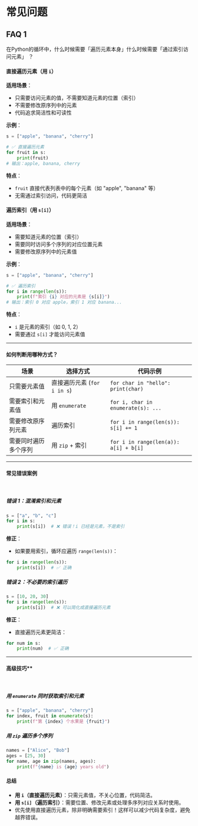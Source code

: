 # 常见问题

## FAQ 1 

在Python的循环中，什么时候需要「遍历元素本身」什么时候需要「通过索引访问元素」 ？


#### **直接遍历元素（用 `i`）**  
**适用场景**：  
- 只需要访问元素的值，不需要知道元素的位置（索引）  
- 不需要修改原序列中的元素  
- 代码追求简洁性和可读性  

**示例**：
```python
s = ["apple", "banana", "cherry"]

# ✅ 直接遍历元素
for fruit in s:
    print(fruit)
# 输出：apple, banana, cherry
```

**特点**：  
- `fruit` 直接代表列表中的每个元素（如 "apple", "banana" 等）  
- 无需通过索引访问，代码更简洁  


#### **遍历索引（用 `s[i]`）**  
**适用场景**：  
- 需要知道元素的位置（索引）  
- 需要同时访问多个序列的对应位置元素  
- 需要修改原序列中的元素值  

**示例**：
```python
s = ["apple", "banana", "cherry"]

# ✅ 遍历索引
for i in range(len(s)):
    print(f"索引 {i} 对应的元素是 {s[i]}")
# 输出：索引 0 对应 apple，索引 1 对应 banana...
```

**特点**：  
- `i` 是元素的索引（如 0, 1, 2）  
- 需要通过 `s[i]` 才能访问元素值  

---

#### **如何判断用哪种方式？**  

| **场景**                | **选择方式**             | **代码示例**                       |
|-------------------------|--------------------------|------------------------------------|
| 只需要元素值            | 直接遍历元素 (`for i in s`) | `for char in "hello": print(char)` |
| 需要索引和元素值        | 用 `enumerate`          | `for i, char in enumerate(s): ...` |
| 需要修改原序列元素      | 遍历索引                 | `for i in range(len(s)): s[i] += 1` |
| 需要同时遍历多个序列    | 用 `zip` + 索引          | `for i in range(len(a)): a[i] + b[i]` |

---

#### **常见错误案例**  
<br/>

##### 错误 1：混淆索引和元素
```python
s = ["a", "b", "c"]
for i in s:
    print(s[i])  # ❌ 错误！i 已经是元素，不是索引
```

**修正**：  
- 如果要用索引，循环应遍历 `range(len(s))`：
```python
for i in range(len(s)):
    print(s[i])  # ✅ 正确
```

##### 错误 2：不必要的索引遍历
```python
s = [10, 20, 30]
for i in range(len(s)):
    print(s[i])  # ❌ 可以简化成直接遍历元素
```

**修正**：  
- 直接遍历元素更简洁：
```python
for num in s:
    print(num)  # ✅ 正确
```

---

#### 高级技巧**  
<br/>

##### 用 `enumerate` 同时获取索引和元素
```python
s = ["apple", "banana", "cherry"]
for index, fruit in enumerate(s):
    print(f"第 {index} 个水果是 {fruit}")
```

##### 用 `zip` 遍历多个序列
```python
names = ["Alice", "Bob"]
ages = [25, 30]
for name, age in zip(names, ages):
    print(f"{name} is {age} years old")
```

#### **总结**  
- **用 `i`（直接遍历元素）**：只需元素值，不关心位置，代码简洁。  
- **用 `s[i]`（遍历索引）**：需要位置、修改元素或处理多序列对应关系时使用。  
- 优先使用直接遍历元素，除非明确需要索引！这样可以减少代码复杂度，避免越界错误。